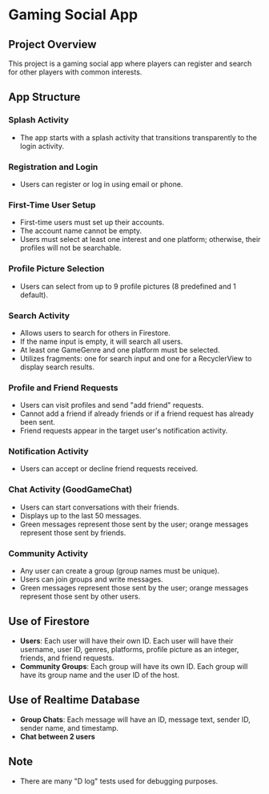 # Gaming Social App

## Project Overview
This project is a gaming social app where players can register and search for other players with common interests.

## App Structure

### Splash Activity
- The app starts with a splash activity that transitions transparently to the login activity.

### Registration and Login
- Users can register or log in using email or phone.

### First-Time User Setup
- First-time users must set up their accounts.
- The account name cannot be empty.
- Users must select at least one interest and one platform; otherwise, their profiles will not be searchable.

### Profile Picture Selection
- Users can select from up to 9 profile pictures (8 predefined and 1 default).

### Search Activity
- Allows users to search for others in Firestore.
- If the name input is empty, it will search all users.
- At least one GameGenre and one platform must be selected.
- Utilizes fragments: one for search input and one for a RecyclerView to display search results.

### Profile and Friend Requests
- Users can visit profiles and send "add friend" requests.
- Cannot add a friend if already friends or if a friend request has already been sent.
- Friend requests appear in the target user's notification activity.

### Notification Activity
- Users can accept or decline friend requests received.

### Chat Activity (GoodGameChat)
- Users can start conversations with their friends.
- Displays up to the last 50 messages.
- Green messages represent those sent by the user; orange messages represent those sent by friends.

### Community Activity
- Any user can create a group (group names must be unique).
- Users can join groups and write messages.
- Green messages represent those sent by the user; orange messages represent those sent by other users.

## Use of Firestore
- **Users**: Each user will have their own ID. Each user will have their username, user ID, genres, platforms, profile picture as an integer, friends, and friend requests.
- **Community Groups**: Each group will have its own ID. Each group will have its group name and the user ID of the host.

## Use of Realtime Database
- **Group Chats**: Each message will have an ID, message text, sender ID, sender name, and timestamp.
- **Chat between 2 users**

## Note
- There are many "D log" tests used for debugging purposes.
